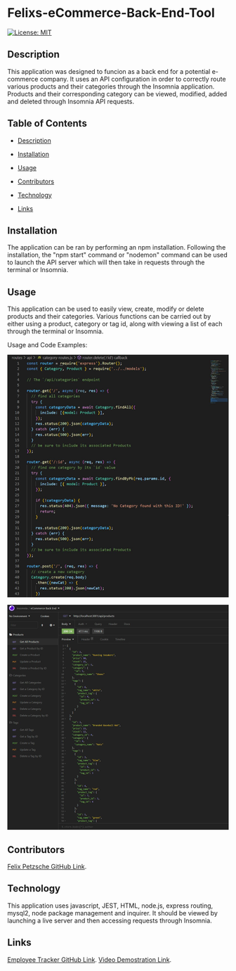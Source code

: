 # Felixs-eCommerce-Back-End-Tool
[![License: MIT](https://img.shields.io/badge/License-MIT-blue.svg)](https://opensource.org/licenses/MIT)

## Description

This application was designed to funcion as a back end for a potential e-commerce company. It uses an API configuration in order to correctly route various products and their categories through the Insomnia application. Products and their corresponding category can be viewed, modified, added and deleted through Insomnia API requests. 

## Table of Contents

- [Description](#description)

- [Installation](#installation)

- [Usage](#usage)

- [Contributors](#contributors)

- [Technology](#technology)

- [Links](#links)


## Installation

The application can be ran by performing an npm installation. Following the installation, the "npm start" command or "nodemon" command can be used to launch the API server which will then take in requests through the terminal or Insomnia.

## Usage

This application can be used to easily view, create, modify or delete products and their categories. Various functions can be carried out by either using a product, category or tag id, along with viewing a list of each through the terminal or Insomnia. 

Usage and Code Examples:

![img](./assets/Routes_Example.JPG)

![img](./assets/Insomnia_Example.JPG)


## Contributors

[Felix Petzsche GitHub Link](https://github.com/felix1805).


## Technology

This application uses javascript, JEST, HTML, node.js, express routing, mysql2, node package management and inquirer. It should be viewed by launching a live server and then accessing requests through Insomnia. 

## Links

[Employee Tracker GitHub Link](https://felix1805.github.io/Felixs-eCommerce-Back-End-Tool/).
[Video Demostration Link](https://youtu.be/zg8mPtgITRQ).